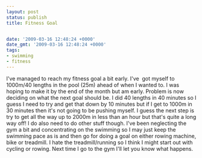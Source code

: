 ```yaml
---
layout: post
status: publish
title: Fitness Goal


date: '2009-03-16 12:48:24 +0000'
date_gmt: '2009-03-16 12:48:24 +0000'
tags:
- swimming
- fitness
---
```

I've managed to reach my fitness goal a bit early. I've&nbsp; got myself to 1000m/40 lengths in the pool (25m) ahead of when I wanted to. I was hoping to make it by the end of the month but am early. Problem is now deciding on what the next goal should be. I did 40 lengths in 40 minutes so I guess I need to try and get that down by 10 minutes but if I get to 1000m in 30 minutes then it's not going to be pushing myself. I guess the next step is try to get all the way up to 2000m in less than an hour but that's quite a long way off!
I do also need to do other stuff though. I've been neglecting the gym a bit and concentrating on the swimming so I may just keep the swimming pace as is and then go for doing a goal on either rowing machine, bike or treadmill. I hate the treadmill/running so I think I might start out with cycling or rowing.
Next time I go to the gym I'll let you know what happens.
